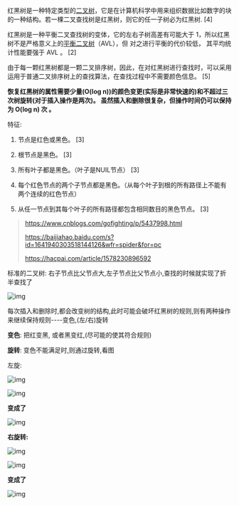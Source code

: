 红黑树是一种特定类型的[二叉树](https://baike.baidu.com/item/二叉树)，它是在计算机科学中用来组织数据比如数字的块的一种结构。若一棵二叉查找树是红黑树，则它的任一子树必为红黑树. [4] 

红黑树是一种平衡二叉查找树的变体，它的左右子树高差有可能大于 1，所以红黑树不是严格意义上的[平衡二叉树](https://baike.baidu.com/item/平衡二叉树/10421057)（AVL），但 对之进行平衡的代价较低， 其平均统计性能要强于 AVL 。 [2] 

由于每一颗红黑树都是一颗二叉排序树，因此，在对红黑树进行查找时，可以采用运用于普通二叉排序树上的查找算法，在查找过程中不需要颜色信息。 [5] 

**恢复红黑树的属性需要少量(O(log n))的颜色变更(实际是非常快速的)和不超过三次树旋转(对于插入操作是两次)。 虽然插入和删除很复杂，但操作时间仍可以保持为 O(log n) 次 。**

特征:

1. 节点是红色或黑色。 [3] 

2. 根节点是黑色。 [3] 

3. 所有叶子都是黑色。（叶子是NUIL节点） [3] 

4. 每个红色节点的两个子节点都是黑色。（从每个叶子到根的所有路径上不能有两个连续的红色节点）

5. 从任一节点到其每个叶子的所有路径都包含相同数目的黑色节点。 [3] 

> https://www.cnblogs.com/gofighting/p/5437998.html
>
> https://baijiahao.baidu.com/s?id=1641940303518144126&wfr=spider&for=pc
>
> https://hacpai.com/article/1578230896592

标准的二叉树: 右子节点比父节点大,左子节点比父节点小,查找的时候就实现了折半查找了

![img](https://gitee.com/xiaokunji/my-images/raw/master/myMD/20210711173246.png)

每次插入和删除时,都会改变树的结构,此时可能会破坏红黑树的规则,则有两种操作来继续保持规则----变色,(左/右)旋转

**变色**: 把红变黑, 或者黑变红,(尽可能的使其符合规则)

**旋转**: 变色不能满足时,则通过旋转,看图

左旋: 

![img](https://gitee.com/xiaokunji/my-images/raw/master/myMD/20210711173247.png)

![img](https://gitee.com/xiaokunji/my-images/raw/master/myMD/20210711173248.png)

**变成了**

![img](https://gitee.com/xiaokunji/my-images/raw/master/myMD/20210711173249.png)

**右旋转:**

![img](https://gitee.com/xiaokunji/my-images/raw/master/myMD/20210711173250.png)

![img](https://gitee.com/xiaokunji/my-images/raw/master/myMD/20210711173251.gif)

**变成了**

![img](https://gitee.com/xiaokunji/my-images/raw/master/myMD/20210711173252.gif)